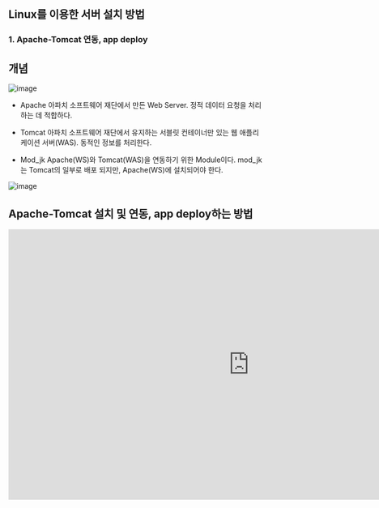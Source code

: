 ## Linux를 이용한 서버 설치 방법

### 1. Apache-Tomcat 연동, app deploy

## 개념 

![image](https://user-images.githubusercontent.com/100884647/167235208-b5df6884-bd1e-427b-acab-cdb0aafa27a5.png)

- Apache 
    아파치 소프트웨어 재단에서 만든 Web Server. 
    정적 데이터 요청을 처리하는 데 적합하다.
    
- Tomcat
    아파치 소프트웨어 재단에서 유지하는 서블릿 컨테이너만 있는 웹 애플리케이션 서버(WAS).
    동적인 정보를 처리한다.
    
- Mod_jk
    Apache(WS)와 Tomcat(WAS)을 연동하기 위한 Module이다.
    mod_jk는 Tomcat의 일부로 배포 되지만, Apache(WS)에 설치되어야 한다.
    

![image](https://user-images.githubusercontent.com/100884647/167235627-8e000551-b699-45ea-b66c-6cefe0b01fc6.png)

## Apache-Tomcat 설치 및 연동, app deploy하는 방법
<iframe width="949" height="534" src="https://www.youtube.com/embed/dbIq0sKl5nw" title="YouTube video player" frameborder="0" allow="accelerometer; autoplay; clipboard-write; encrypted-media; gyroscope; picture-in-picture" allowfullscreen></iframe>
   

